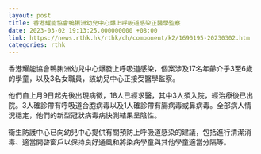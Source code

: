 ```yaml
---
layout: post
title: 香港耀能協會鴨脷洲幼兒中心爆上呼吸道感染正醫學監察
date: 2023-03-02 19:13:25.000000000 +08:00
link: https://news.rthk.hk/rthk/ch/component/k2/1690195-20230302.htm
categories: rthk
---
```


香港耀能協會鴨脷洲幼兒中心爆發上呼吸道感染，個案涉及17名年齡介乎3至6歲的學童，以及3名女職員，該幼兒中心正接受醫學監察。

他們自上月9日起先後出現病徵，18人已經求醫，其中3人須入院，經治療後已出院。3人確診帶有呼吸道合胞病毒以及1人確診帶有腸病毒或鼻病毒。全部病人情況穩定，他們的新型冠狀病毒病快測結果呈陰性。

衞生防護中心已向幼兒中心提供有關預防上呼吸道感染的建議，包括進行清潔消毒、適當開啓窗戶以保持良好通風和將染病學童與其他學童適當分隔等。

